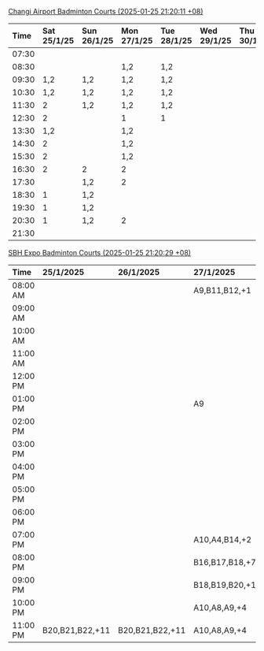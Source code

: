 [Changi Airport Badminton Courts (2025-01-25 21:20:11 +08)](https://www.carc.org.sg/FacilityBooking.aspx)

| Time   | Sat 25/1/25   | Sun 26/1/25   | Mon 27/1/25   | Tue 28/1/25   | Wed 29/1/25   | Thu 30/1/25   | Fri 31/1/25   |
|:-------|:--------------|:--------------|:--------------|:--------------|:--------------|:--------------|:--------------|
| 07:30  |               |               |               |               |               |               |               |
| 08:30  |               |               | 1,2           | 1,2           |               |               | 1,2           |
| 09:30  | 1,2           | 1,2           | 1,2           | 1,2           |               |               | 1,2           |
| 10:30  | 1,2           | 1,2           | 1,2           | 1,2           |               |               | 1,2           |
| 11:30  | 2             | 1,2           | 1,2           | 1,2           |               |               | 1,2           |
| 12:30  | 2             |               | 1             | 1             |               |               | 1,2           |
| 13:30  | 1,2           |               | 1,2           |               |               |               | 1,2           |
| 14:30  | 2             |               | 1,2           |               |               |               | 1,2           |
| 15:30  | 2             |               | 1,2           |               |               |               | 1,2           |
| 16:30  | 2             | 2             | 2             |               |               |               | 1,2           |
| 17:30  |               | 1,2           | 2             |               |               |               | 2             |
| 18:30  | 1             | 1,2           |               |               |               |               | 1,2           |
| 19:30  | 1             | 1,2           |               |               |               |               | 1,2           |
| 20:30  | 1             | 1,2           | 2             |               |               |               | 1,2           |
| 21:30  |               |               |               |               |               |               |               |

[SBH Expo Badminton Courts (2025-01-25 21:20:29 +08)](https://singaporebadmintonhall.getomnify.com/widgets/O3MRKGBH359GA55KHMG1RD)

| Time     | 25/1/2025       | 26/1/2025       | 27/1/2025       | 28/1/2025       | 29/1/2025   | 30/1/2025   | 31/1/2025       |
|:---------|:----------------|:----------------|:----------------|:----------------|:------------|:------------|:----------------|
| 08:00 AM |                 |                 | A9,B11,B12,+1   | B19,B21,B22,+14 |             |             |                 |
| 09:00 AM |                 |                 |                 | B19,B21,B22,+14 |             |             |                 |
| 10:00 AM |                 |                 |                 | B19,B21,B22,+15 |             |             |                 |
| 11:00 AM |                 |                 |                 | B19,B21,B22,+13 |             |             |                 |
| 12:00 PM |                 |                 |                 | B20,B21,B22,+11 |             |             |                 |
| 01:00 PM |                 |                 | A9              | B20,B21,B22,+14 |             |             |                 |
| 02:00 PM |                 |                 |                 | B19,B21,B22,+13 |             |             |                 |
| 03:00 PM |                 |                 |                 |                 |             |             |                 |
| 04:00 PM |                 |                 |                 | B11             |             |             | B15,B21,B22,+6  |
| 05:00 PM |                 |                 |                 | B12,B13,B14     |             |             | B15,B21,B22,+6  |
| 06:00 PM |                 |                 |                 | B12,B13,B14,+8  |             |             | B20,B21,B22,+10 |
| 07:00 PM |                 |                 | A10,A4,B14,+2   | B13,B14,B15,+8  |             |             | B19,B21,B22,+14 |
| 08:00 PM |                 |                 | B16,B17,B18,+7  |                 |             |             | B17,B18,B22,+10 |
| 09:00 PM |                 |                 | B18,B19,B20,+14 | A6,A8,A9        |             |             | B17,B18,B22,+12 |
| 10:00 PM |                 |                 | A10,A8,A9,+4    | A10,A8,A9,+7    |             |             |                 |
| 11:00 PM | B20,B21,B22,+11 | B20,B21,B22,+11 | A10,A8,A9,+4    | A10,A8,A9,+7    |             |             |                 |
